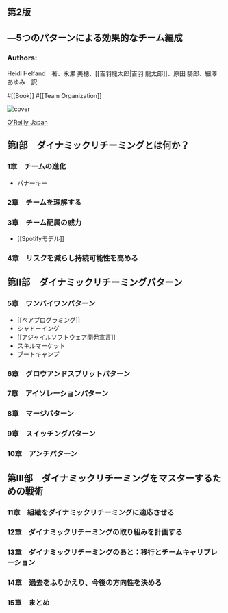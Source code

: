 ## 第2版
## ―5つのパターンによる効果的なチーム編成

### Authors:
Heidi Helfand　著、永瀬 美穂、[[吉羽龍太郎|吉羽 龍太郎]]、原田 騎郎、細澤 あゆみ　訳

#[[Book]] #[[Team Organization]]

![cover](https://www.oreilly.co.jp/books/images/picture_large978-4-8144-0107-9.jpeg)

[O'Reilly Japan](https://www.oreilly.co.jp/books/9784814401079/)

## 第I部　ダイナミックリチーミングとは何か？
### 1章　チームの進化
- パナーキー
### 2章　チームを理解する
### 3章　チーム配属の威力
- [[Spotifyモデル]]
### 4章　リスクを減らし持続可能性を高める
## 第II部　ダイナミックリチーミングパターン
### 5章　ワンバイワンパターン
- [[ペアプログラミング]]
- シャドーイング
- [[アジャイルソフトウェア開発宣言]]
- スキルマーケット
- ブートキャンプ
### 6章　グロウアンドスプリットパターン
### 7章　アイソレーションパターン
### 8章　マージパターン
### 9章　スイッチングパターン
### 10章　アンチパターン
## 第III部　ダイナミックリチーミングをマスターするための戦術
### 11章　組織をダイナミックリチーミングに適応させる
### 12章　ダイナミックリチーミングの取り組みを計画する
### 13章　ダイナミックリチーミングのあと：移行とチームキャリブレーション
### 14章　過去をふりかえり、今後の方向性を決める
### 15章　まとめ

